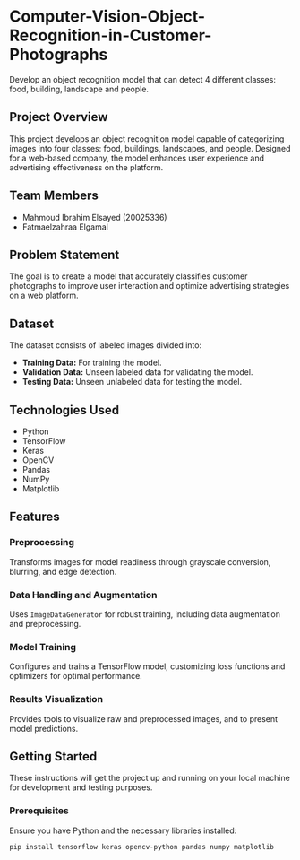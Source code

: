 # Computer-Vision-Object-Recognition-in-Customer-Photographs
Develop an object recognition model that can detect 4 different classes: food, building, landscape and people. 

## Project Overview
This project develops an object recognition model capable of categorizing images into four classes: food, buildings, landscapes, and people. Designed for a web-based company, the model enhances user experience and advertising effectiveness on the platform.

## Team Members
- Mahmoud Ibrahim Elsayed (20025336)
- Fatmaelzahraa Elgamal

## Problem Statement
The goal is to create a model that accurately classifies customer photographs to improve user interaction and optimize advertising strategies on a web platform.

## Dataset
The dataset consists of labeled images divided into:
- **Training Data:** For training the model.
- **Validation Data:** Unseen labeled data for validating the model.
- **Testing Data:** Unseen unlabeled data for testing the model.

## Technologies Used
- Python
- TensorFlow
- Keras
- OpenCV
- Pandas
- NumPy
- Matplotlib

## Features
### Preprocessing
Transforms images for model readiness through grayscale conversion, blurring, and edge detection.

### Data Handling and Augmentation
Uses `ImageDataGenerator` for robust training, including data augmentation and preprocessing.

### Model Training
Configures and trains a TensorFlow model, customizing loss functions and optimizers for optimal performance.

### Results Visualization
Provides tools to visualize raw and preprocessed images, and to present model predictions.

## Getting Started
These instructions will get the project up and running on your local machine for development and testing purposes.

### Prerequisites
Ensure you have Python and the necessary libraries installed:
```bash
pip install tensorflow keras opencv-python pandas numpy matplotlib
